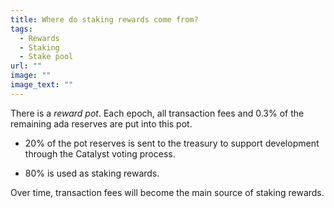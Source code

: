 ```yaml
---
title: Where do staking rewards come from?
tags:
  - Rewards
  - Staking
  - Stake pool
url: ""
image: ""
image_text: ""
---
```


There is a *reward pot*. Each epoch, all transaction fees and 0.3% of the remaining ada reserves are put into this pot.

+ 20% of the pot reserves is sent to the treasury to support development through the Catalyst voting process.

+ 80% is used as staking rewards.

Over time, transaction fees will become the main source of staking rewards.
